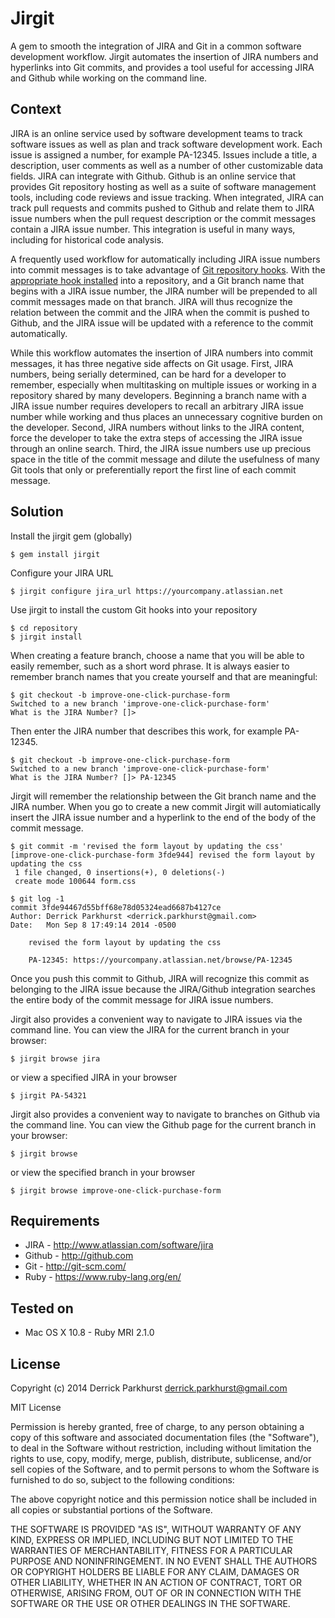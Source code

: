 # Jirgit

  A gem to smooth the integration of JIRA and Git in a common software development workflow. Jirgit automates the insertion of JIRA numbers and hyperlinks into Git commits, and provides a tool useful for accessing JIRA and Github while working on the command line.

## Context

  JIRA is an online service used by software development teams to track software issues as well as plan and track software development work. Each issue is assigned a number, for example PA-12345. Issues include a title, a description, user comments as well as a number of other customizable data fields. JIRA can integrate with Github. Github is an online service that provides Git repository hosting as well as a suite of software management tools, including code reviews and issue tracking. When integrated, JIRA can track pull requests and commits pushed to Github and relate them to JIRA issue numbers when the pull request description or the commit messages contain a JIRA issue number. This integration is useful in many ways, including for historical code analysis.

  A frequently used workflow for automatically including JIRA issue numbers into commit messages is to take advantage of [Git repository hooks](http://git-scm.com/book/en/Customizing-Git-Git-Hooks). With the [appropriate hook installed](https://bitbucket.org/tpettersen/prepare-commit-msg-jira) into a repository, and a Git branch name that begins with a JIRA issue number, the JIRA number will be prepended to all commit messages made on that branch. JIRA will thus recognize the relation between the commit and the JIRA when the commit is pushed to Github, and the JIRA issue will be updated with a reference to the commit automatically.

  While this workflow automates the insertion of JIRA numbers into commit messages, it has three negative side affects on Git usage. First, JIRA numbers, being serially determined, can be hard for a developer to remember, especially when multitasking on multiple issues or working in a repository shared by many developers. Beginning a branch name with a JIRA issue number requires developers to recall an arbitrary JIRA issue number while working and thus places an unnecessary cognitive burden on the developer. Second, JIRA numbers without links to the JIRA content, force the developer to take the extra steps of accessing the JIRA issue through an online search. Third, the JIRA issue numbers use up precious space in the title of the commit message and dilute the usefulness of many Git tools that only or preferentially report the first line of each commit message.

## Solution

Install the jirgit gem (globally)
```
$ gem install jirgit
```
Configure your JIRA URL
```
$ jirgit configure jira_url https://yourcompany.atlassian.net
```
Use jirgit to install the custom Git hooks into your repository
```
$ cd repository
$ jirgit install
```
When creating a feature branch, choose a name that you will be able to easily remember, such as a short word phrase. It is always easier to remember branch names that you create yourself and that are meaningful:
```
$ git checkout -b improve-one-click-purchase-form
Switched to a new branch 'improve-one-click-purchase-form'
What is the JIRA Number? []>
```
Then enter the JIRA number that describes this work, for example PA-12345.
```
$ git checkout -b improve-one-click-purchase-form
Switched to a new branch 'improve-one-click-purchase-form'
What is the JIRA Number? []> PA-12345
```
Jirgit will remember the relationship between the Git branch name and the JIRA number. When you go to create a new commit Jirgit will automiatically insert
the JIRA issue number and a hyperlink to the end of the body of the commit message.
```
$ git commit -m 'revised the form layout by updating the css'
[improve-one-click-purchase-form 3fde944] revised the form layout by updating the css
 1 file changed, 0 insertions(+), 0 deletions(-)
 create mode 100644 form.css

$ git log -1
commit 3fde94467d55bff68e78d05324ead6687b4127ce
Author: Derrick Parkhurst <derrick.parkhurst@gmail.com>
Date:   Mon Sep 8 17:49:14 2014 -0500

    revised the form layout by updating the css

    PA-12345: https://yourcompany.atlassian.net/browse/PA-12345

```
Once you push this commit to Github, JIRA will recognize this commit as belonging to the JIRA issue because the JIRA/Github integration searches the entire body of the commit message for JIRA issue numbers.

Jirgit also provides a convenient way to navigate to JIRA issues via the command line. You can view the JIRA for the current branch in your browser:
```
$ jirgit browse jira
```
or view a specified JIRA in your browser
```
$ jirgit PA-54321
```

Jirgit also provides a convenient way to navigate to branches on Github via the command line. You can view the Github page for the current branch in your browser:
```
$ jirgit browse
```
or view the specified branch in your browser
```
$ jirgit browse improve-one-click-purchase-form
```

## Requirements

* JIRA - http://www.atlassian.com/software/jira
* Github - http://github.com
* Git - http://git-scm.com/
* Ruby - https://www.ruby-lang.org/en/

## Tested on

* Mac OS X 10.8 - Ruby MRI 2.1.0

## License

Copyright (c) 2014 Derrick Parkhurst derrick.parkhurst@gmail.com

MIT License

Permission is hereby granted, free of charge, to any person obtaining
a copy of this software and associated documentation files (the
"Software"), to deal in the Software without restriction, including
without limitation the rights to use, copy, modify, merge, publish,
distribute, sublicense, and/or sell copies of the Software, and to
permit persons to whom the Software is furnished to do so, subject to
the following conditions:

The above copyright notice and this permission notice shall be
included in all copies or substantial portions of the Software.

THE SOFTWARE IS PROVIDED "AS IS", WITHOUT WARRANTY OF ANY KIND,
EXPRESS OR IMPLIED, INCLUDING BUT NOT LIMITED TO THE WARRANTIES OF
MERCHANTABILITY, FITNESS FOR A PARTICULAR PURPOSE AND
NONINFRINGEMENT. IN NO EVENT SHALL THE AUTHORS OR COPYRIGHT HOLDERS BE
LIABLE FOR ANY CLAIM, DAMAGES OR OTHER LIABILITY, WHETHER IN AN ACTION
OF CONTRACT, TORT OR OTHERWISE, ARISING FROM, OUT OF OR IN CONNECTION
WITH THE SOFTWARE OR THE USE OR OTHER DEALINGS IN THE SOFTWARE.
